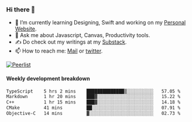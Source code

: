 ### Hi there 👋

- 🌱 I’m currently learning Designing, Swift and working on my [Personal Website](https://kvaishak.com/).
- 💬 Ask me about Javascript, Canvas,  Productivity tools. 
- :writing_hand: Do check out my writings at my [Substack](https://kvaishak.substack.com/).
- 📫 How to reach me: [Mail](mailto:vaishak.kaippanchery@gmail.com) or [twitter](https://twitter.com/kvaishack).

[![Peerlist](https://github-readme-badge.peerlist.io/api/vaishak)](https://peerlist.io/vaishak)

#### Weekly development breakdown

<!--START_SECTION:waka-->

```txt
TypeScript    5 hrs 2 mins    ██████████████▒░░░░░░░░░░   57.05 %
Markdown      1 hr 20 mins    ███▓░░░░░░░░░░░░░░░░░░░░░   15.22 %
C++           1 hr 15 mins    ███▓░░░░░░░░░░░░░░░░░░░░░   14.18 %
CMake         41 mins         ██░░░░░░░░░░░░░░░░░░░░░░░   07.91 %
Objective-C   14 mins         ▓░░░░░░░░░░░░░░░░░░░░░░░░   02.73 %
```

<!--END_SECTION:waka-->

